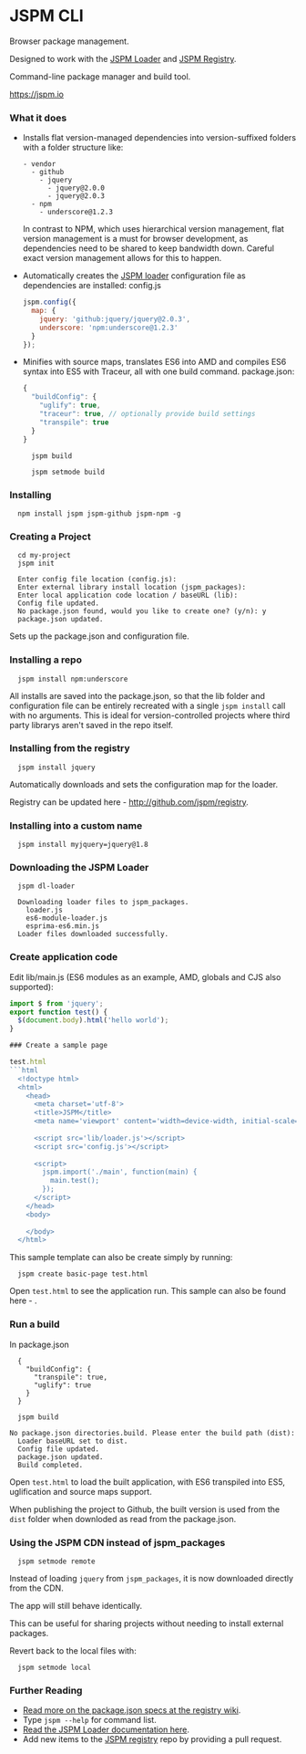 JSPM CLI
===

Browser package management.

Designed to work with the [JSPM Loader](https://github.com/jspm/loader) and [JSPM Registry](https://github.com/jspm/registry).

Command-line package manager and build tool.

https://jspm.io

### What it does

* Installs flat version-managed dependencies into version-suffixed folders with a folder structure like:
  ```
  - vendor
    - github
      - jquery
        - jquery@2.0.0
        - jquery@2.0.3
    - npm
      - underscore@1.2.3
  ```
  In contrast to NPM, which uses hierarchical version management, flat version management is a must for browser development,
  as dependencies need to be shared to keep bandwidth down. Careful exact version management allows for this to happen.

* Automatically creates the [JSPM loader](https://github.com/jspm/loader) configuration file as dependencies are installed:
  config.js
  ```javascript
  jspm.config({
    map: {
      jquery: 'github:jquery/jquery@2.0.3',
      underscore: 'npm:underscore@1.2.3'
    }
  });
  ```
* Minifies with source maps, translates ES6 into AMD and compiles ES6 syntax into ES5 with Traceur, all with one build command.
  package.json:
  ```javascript
  {
    "buildConfig": {
      "uglify": true,
      "traceur": true, // optionally provide build settings
      "transpile": true
    }
  }
  ```

  ```
    jspm build
    
    jspm setmode build
  ```

### Installing

```
  npm install jspm jspm-github jspm-npm -g
```

### Creating a Project

```
  cd my-project
  jspm init
  
  Enter config file location (config.js): 
  Enter external library install location (jspm_packages): 
  Enter local application code location / baseURL (lib): 
  Config file updated.
  No package.json found, would you like to create one? (y/n): y
  package.json updated.
```

Sets up the package.json and configuration file.

### Installing a repo

```
  jspm install npm:underscore
```

All installs are saved into the package.json, so that the lib folder and configuration file 
can be entirely recreated with a single `jspm install` call with no arguments. This is ideal 
for version-controlled projects where third party librarys aren't saved in the repo itself.

### Installing from the registry

```
  jspm install jquery
```

Automatically downloads and sets the configuration map for the loader.

Registry can be updated here - http://github.com/jspm/registry.

### Installing into a custom name

```
  jspm install myjquery=jquery@1.8
```

### Downloading the JSPM Loader

```
  jspm dl-loader
  
  Downloading loader files to jspm_packages.
    loader.js
    es6-module-loader.js
    esprima-es6.min.js
  Loader files downloaded successfully.
```
### Create application code

Edit lib/main.js (ES6 modules as an example, AMD, globals and CJS also supported):

```javascript
import $ from 'jquery';
export function test() {
  $(document.body).html('hello world');
}

### Create a sample page

test.html
```html
  <!doctype html>
  <html>
    <head>
      <meta charset='utf-8'>
      <title>JSPM</title>
      <meta name='viewport' content='width=device-width, initial-scale=1'>
  
      <script src='lib/loader.js'></script>
      <script src='config.js'></script>
      
      <script>
        jspm.import('./main', function(main) {
          main.test();
        });
      </script>
    </head>
    <body>
      
    </body>
  </html>
```

This sample template can also be create simply by running:

```
  jspm create basic-page test.html
```

Open `test.html` to see the application run. This sample can also be found here - .

### Run a build

In package.json
```
  {
    "buildConfig": {
      "transpile": true,
      "uglify": true
    }
  }
```

```
  jspm build
  
No package.json directories.build. Please enter the build path (dist): 
  Loader baseURL set to dist.
  Config file updated.
  package.json updated.
  Build completed.
```

Open `test.html` to load the built application, with ES6 transpiled into ES5, uglification and source maps support.

When publishing the project to Github, the built version is used from the `dist` folder when downloded as read from the package.json.

### Using the JSPM CDN instead of jspm_packages

```
  jspm setmode remote
```

Instead of loading `jquery` from `jspm_packages`, it is now downloaded directly from the CDN.

The app will still behave identically.

This can be useful for sharing projects without needing to install external packages.

Revert back to the local files with:

```
  jspm setmode local
```

### Further Reading

* [Read more on the package.json specs at the registry wiki](https://github.com/jspm/registry/wiki/Package.json-Specification).
* Type `jspm --help` for command list.
* [Read the JSPM Loader documentation here](https://github.com/jspm/loader).
* Add new items to the [JSPM registry](https://github.com/jspm/registry) repo by providing a pull request.

